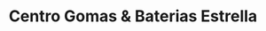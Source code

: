 ---
title: "Centro Gomas & Baterias Estrella"
url: /santiago/centro-gomas-y-baterias-estrella/
shop: piezas de automóviles
---